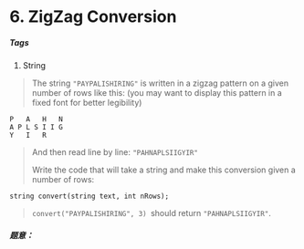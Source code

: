 # 6. ZigZag Conversion
##### Tags
1. String

>The string `"PAYPALISHIRING"` is written in a zigzag pattern on a given number of rows like this: (you may want to display this pattern in a fixed font for better legibility)
>
```
P   A   H   N
A P L S I I G
Y   I   R
```
>And then read line by line: `"PAHNAPLSIIGYIR"`
>
>Write the code that will take a string and make this conversion given a number of rows:
>
```
string convert(string text, int nRows);
```
>
>`convert("PAYPALISHIRING", 3) `should return `"PAHNAPLSIIGYIR"`.


##### 题意：


